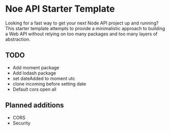 # Noe API Starter Template
Looking for a fast way to get your next Node API project up and running? This starter template attempts to provide a minimalistic approach to building a Web API without relying on too many packages and too many layers of abstraction.

## TODO
* Add moment package
* Add lodash package
* set dateAdded to moment utc
* clone incoming before setting date
* Default cors open all

## Planned additions
* CORS
* Security
